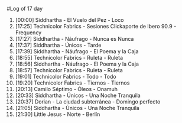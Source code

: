 #Log of 17 day

1. [00:00] Siddhartha - El Vuelo del Pez - Loco
1. [17:25] Technicolor Fabrics - Sesiones Clickaporte de Ibero 90.9 - Frequency
1. [17:27] Siddhartha - Náufrago - Nunca es Nunca
1. [17:37] Siddhartha - Únicos - Tarde
1. [17:39] Siddhartha - Náufrago - El Poema y la Caja
1. [18:55] Technicolor Fabrics - Ruleta - Ruleta
1. [18:56] Siddhartha - Náufrago - El Poema y la Caja
1. [18:57] Technicolor Fabrics - Ruleta - Ruleta
1. [19:01] Technicolor Fabrics - Todo - Todo
1. [19:20] Technicolor Fabrics - Tiernos - Tiernos
1. [20:13] Camilo Séptimo - Óleos - Onamuh
1. [20:33] Siddhartha - Únicos - Una Noche Tranquila
1. [20:37] Dorian - La ciudad subterránea - Domingo perfecto
1. [21:05] Siddhartha - Únicos - Una Noche Tranquila
1. [21:30] Little Jesus - Norte - Berlín
